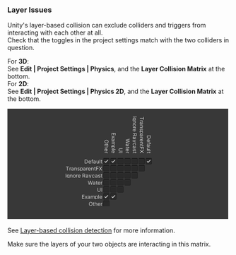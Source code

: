 ### Layer Issues

Unity's layer-based collision can exclude colliders and triggers from interacting with each other at all.  
Check that the toggles in the project settings match with the two colliders in question.  

For **3D**:  
See **Edit | Project Settings | Physics**, and the **Layer Collision Matrix** at the bottom.  
For **2D**:  
See **Edit | Project Settings | Physics 2D**, and the **Layer Collision Matrix** at the bottom.  

![Layer Collision Matrix](../Programming/Physics%20Messages/collision-layer-matrix.png)

See [Layer-based collision detection](https://docs.unity3d.com/Manual/LayerBasedCollision.html) for more information.  

Make sure the layers of your two objects are interacting in this matrix.